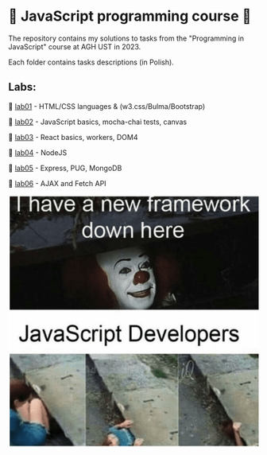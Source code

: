 <h1>🎀 JavaScript programming course 🎀</h1>
<p> The repository contains my solutions to tasks from the "Programming in JavaScript" course at AGH UST in 2023. </p>
<p> Each folder contains tasks descriptions (in Polish).</p>
<h2>Labs:</h2>
<p>🌸 <a href="https://github.com/YoC00lig/JavaScript-programming-course/tree/main/lab01">lab01</a> - HTML/CSS languages & (w3.css/Bulma/Bootstrap) </p>

<p>🌸 <a href="https://github.com/YoC00lig/JavaScript-programming-course/tree/main/lab02">lab02</a> - JavaScript basics, mocha-chai tests, canvas </p>

<p>🌸 <a href="https://github.com/YoC00lig/JavaScript-programming-course/tree/main/lab03">lab03</a> - React basics, workers, DOM4 </p>

<p>🌸 <a href="https://github.com/YoC00lig/JavaScript-programming-course/tree/main/lab04">lab04</a> - NodeJS </p>

<p>🌸 <a href="https://github.com/YoC00lig/JavaScript-programming-course/tree/main/lab05">lab05</a> - Express, PUG, MongoDB </p>

<p>🌸 <a href="https://github.com/YoC00lig/JavaScript-programming-course/tree/main/lab06">lab06</a> - AJAX and Fetch API </p>

<img src="/readme/mem1.png">

